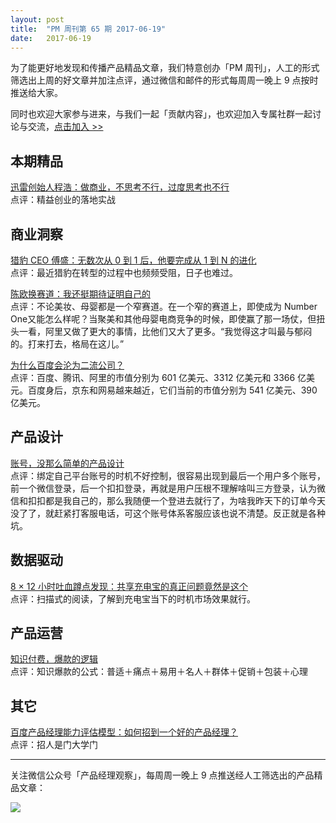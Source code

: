 ```yaml
---
layout: post
title:  "PM 周刊第 65 期 2017-06-19"
date:   2017-06-19
--- 
```


为了能更好地发现和传播产品精品文章，我们特意创办「PM 周刊」，人工的形式筛选出上周的好文章并加注点评，通过微信和邮件的形式每周周一晚上 9 点按时推送给大家。     

同时也欢迎大家参与进来，与我们一起「贡献内容」，也欢迎加入专属社群一起讨论与交流，[点击加入 >>](http://mp.weixin.qq.com/s/w8DK1vV0f3Hpj7u3fCNsiw)   

## 本期精品  

[迅雷创始人程浩：做商业，不思考不行，过度思考也不行](https://mp.weixin.qq.com/s/hPvNaDmzrudOoa4568zQ-Q)     
点评：精益创业的落地实战     

## 商业洞察 

[猎豹 CEO 傅盛：无数次从 0 到 1 后，他要完成从 1 到 N 的进化](http://www.caijingmobile.com/detail/331749.php)    
点评：最近猎豹在转型的过程中也频频受阻，日子也难过。   

[陈欧换赛道：我还挺期待证明自己的](https://mp.weixin.qq.com/s/EG6uLPDywUWPA69OEbWx-w)   
点评：不论美妆、母婴都是一个窄赛道。在一个窄的赛道上，即使成为 Number One又能怎么样呢？当聚美和其他母婴电商竞争的时候，即使赢了那一场仗，但扭头一看，阿里又做了更大的事情，比他们又大了更多。“我觉得这才叫最与郁闷的。打来打去，格局在这儿。”    

[为什么百度会沦为二流公司？](https://mp.weixin.qq.com/s/SjdKAtfc9qWEPwj9WrFq9g)   
点评：百度、腾讯、阿里的市值分别为 601 亿美元、3312 亿美元和 3366 亿美元。百度身后，京东和网易越来越近，它们当前的市值分别为 541 亿美元、390 亿美元。     

## 产品设计  

[账号，没那么简单的产品设计](https://mp.weixin.qq.com/s/idvNSZ2d6O4_f3RbBJ2MdA)    
点评：绑定自己平台账号的时机不好控制，很容易出现到最后一个用户多个账号，前一个微信登录，后一个扣扣登录，再就是用户压根不理解啥叫三方登录，认为微信和扣扣都是我自己的，那么我随便一个登进去就行了，为啥我昨天下的订单今天没了了，就赶紧打客服电话，可这个账号体系客服应该也说不清楚。反正就是各种坑。   

## 数据驱动

[8 × 12 小时吐血蹲点发现：共享充电宝的真正问题竟然是这个](https://mp.weixin.qq.com/s/0yQr_Pl5X92lW9PLsDNOBw)    
点评：扫描式的阅读，了解到充电宝当下的时机市场效果就行。 

## 产品运营

[知识付费，爆款的逻辑](https://m.huxiu.com/article/199301.html)    
点评：知识爆款的公式：普适＋痛点＋易用＋名人＋群体＋促销＋包装＋心理   
  
## 其它  

[百度产品经理能力评估模型：如何招到一个好的产品经理？](http://www.toutiao.com/i6432267737220776449/)   
点评：招人是门大学门   

---
关注微信公众号「产品经理观察」，每周周一晚上 9 点推送经人工筛选出的产品精品文章：
  
![](http://com-4jplus-temp.qiniudn.com/pmweekly-weixin.jpg)   